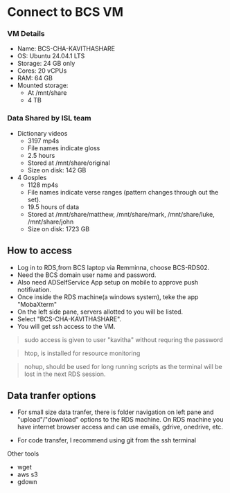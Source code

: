 # Connect to BCS VM

### VM Details
- Name: BCS-CHA-KAVITHASHARE
- OS: Ubuntu 24.04.1 LTS
- Storage: 24 GB only
- Cores: 20 vCPUs
- RAM: 64 GB
- Mounted storage:
    - At /mnt/share
    - 4 TB

### Data Shared by ISL team
- Dictionary videos
    - 3197 mp4s
    - File names indicate gloss
    - 2.5 hours
    - Stored at /mnt/share/original
    - Size on disk: 142 GB
- 4 Gosples
    - 1128 mp4s
    - File names indicate verse ranges (pattern changes through out the set).
    - 19.5 hours of data
    - Stored at /mnt/share/matthew, /mnt/share/mark, /mnt/share/luke, /mnt/share/john
    - Size on disk: 1723 GB

## How to access


- Log in to RDS,from BCS laptop via Remminna, choose BCS-RDS02.
- Need the BCS domain user name and password.
- Also need ADSelfService App setup on mobile to approve push notifivation.
- Once inside the RDS machine(a windows system), teke the app "MobaXterm"
- On the left side pane, servers allotted to you will be listed.
- Select "BCS-CHA-KAVITHASHARE".
- You will get ssh access to the VM.

> sudo access is given to user "kavitha" without requring the password

> htop, is installed for resource monitoring

> nohup, should be used for long running scripts as the terminal will be lost in the next RDS session.

## Data tranfer options

- For small size data tranfer, there is folder navigation on left pane and "upload"/"download" options to the RDS machine. On RDS machine you have internet browser access and can use emails, gdrive, onedrive, etc.

- For code transfer, I recommend using git from the ssh terminal

Other tools
- wget
- aws s3
- gdown



